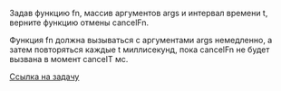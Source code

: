 Задав функцию fn, массив аргументов args и интервал времени t, верните функцию отмены cancelFn.

Функция fn должна вызываться с аргументами args немедленно, а затем повторяться каждые t миллисекунд, пока cancelFn не будет вызвана в момент cancelT мс.


[Ссылка на задачу](https://leetcode.com/problems/interval-cancellation/description/?envType=study-plan-v2&envId=30-days-of-javascript)